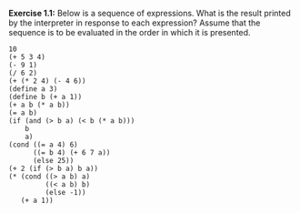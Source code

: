**Exercise 1.1:**  Below is a sequence of expressions. What is the result printed by the interpreter in response to each expression? Assume that the sequence is to be evaluated in the order in which it is presented.

```
10
(+ 5 3 4)
(- 9 1)
(/ 6 2)
(+ (* 2 4) (- 4 6))
(define a 3)
(define b (+ a 1))
(+ a b (* a b))
(= a b)
(if (and (> b a) (< b (* a b)))
    b
    a)
(cond ((= a 4) 6)
      ((= b 4) (+ 6 7 a))
      (else 25))
(+ 2 (if (> b a) b a))
(* (cond ((> a b) a)
         ((< a b) b)
         (else -1))
   (+ a 1))
```
